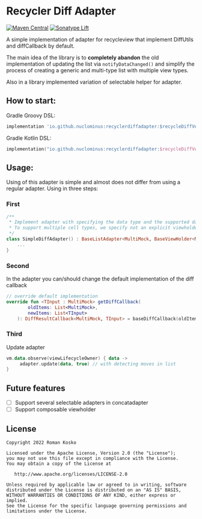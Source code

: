 # Recycler Diff Adapter
[![Maven Central](https://img.shields.io/maven-central/v/io.github.nuclominus/recyclerdiffadapter.svg?label=Maven%20Central)](https://search.maven.org/search?q=g:%22io.github.nuclominus%22%20AND%20a:%22recyclerdiffadapter%22)
[![Sonatype Lift](https://lift.sonatype.com/api/badge/github.com/nuclominus/recyclerdiffadapter)](https://lift.sonatype.com/results/github.com/nuclominus/recyclerdiffadapter)

A simple implementation of adapter for recycleview that implement DiffUtils and diffCallback by default.

The main idea of the library is to **completely abandon** the old implementation of updating the list via `notifyDataChanged()` and simplify the process of creating a generic and multi-type list with multiple view types.

Also in a library implemented variation of selectable helper for adapter.

## How to start:

Gradle Groovy DSL:
```groovy
implementation 'io.github.nuclominus:recyclerdiffadapter:$recycleDiffVersion'
```

Gradle Kotlin DSL:
```kotlin
implementation("io.github.nuclominus:recyclerdiffadapter:$recycleDiffVersion")
```

## Usage:

Using of this adapter is simple and almost does not differ from using a regular adapter. 
Using in three steps:

### First
```kotlin
/**
 * Implement adapter with specifying the data type and the supported data type. 
 * To support multiple cell types, we specify not an explicit viewholder type, but a generic one. 
 */
class SimpleDiffAdapter() : BaseListAdapter<MultiMock, BaseViewHolder<MultiMock>>() {
    ...
}
```

### Second
In the adapter you can/should change the default implementation of the diff callback

```kotlin
// override default implementation
override fun <TInput : MultiMock> getDiffCallback(
        oldItems: List<MultiMock>,
        newItems: List<TInput>
    ): DiffResultCallback<MultiMock, TInput> = baseDiffCallback(oldItems, newItems)
```

### Third
Update adapter

```kotlin
vm.data.observe(viewLifecycleOwner) { data ->
     adapter.update(data, true) // with detecting moves in list
}
```

## Future features
- [ ] Support several selectable adapters in concatadapter
- [ ] Support composable viewholder

## License

```
Copyright 2022 Roman Kosko

Licensed under the Apache License, Version 2.0 (the "License");
you may not use this file except in compliance with the License.
You may obtain a copy of the License at

   http://www.apache.org/licenses/LICENSE-2.0
   
Unless required by applicable law or agreed to in writing, software
distributed under the License is distributed on an "AS IS" BASIS,
WITHOUT WARRANTIES OR CONDITIONS OF ANY KIND, either express or implied.
See the License for the specific language governing permissions and
limitations under the License.
```
